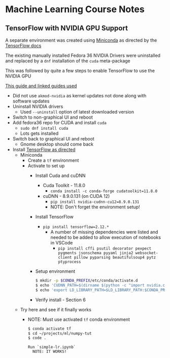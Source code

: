 # Machine Learning Course Notes

## TensorFlow with NVIDIA GPU Support

A separate environment was created using [Miniconda](https://docs.conda.io/en/latest/miniconda.html) as directed by the [TensorFlow docs](https://www.tensorflow.org/install/pip)

The existing manually installed Fedora 36 NVIDIA Drivers were uninstalled and replaced by a `dnf` installation of the `cuda` meta-package

This was followed by quite a few steps to enable TensorFlow to use the NVIDIA GPU

[This guide and linked guides used](https://gist.github.com/p-karanthaker/e9e1f50457ec7db7ebb4904ca9a9f6de)

- Did not use `akmod-nvidia` as kernel updates not done along with software updates
- Uninstall NVIDIA drivers
  - Used `--uninstall` option of latest downloaded version
- Switch to non-graphical UI and reboot
- Add fedora36 repo for CUDA and install `cuda`
  - `sudo dnf install cuda`
  - Lots gets installed
- Switch back to graphical UI and reboot
  - Gnome desktop should come back
- Install [TensorFlow as directed](https://www.tensorflow.org/install/pip)
  - Miniconda
    - Create a `tf` environment
    - Activate to set up
      - Install Cuda and cuDNN
        - Cuda Toolkit - 11.8.0
          - `conda install -c conda-forge cudatoolkit=11.8.0`
        - cuDNN - 8.9.0.131 (on CUDA 12)
          - `pip install nvidia-cudnn-cu12=8.9.0.131`
          - NOTE: Don't forget the environment setup!
      - Install TensorFlow
        - `pip install tensorflow=2.12.*`
          - A number of missing dependencies were listed and needed to be added to allow execution of notebooks in VSCode
            - `pip install cffi psutil decorator pexpect pygments jsonschema pyyaml jinja2 websocket-client pillow pyparsing beautifulsoup4 pytz ptyprocess`
      - Setup environment

        ```bash
        $ mkdir -p $CONDA_PREFIX/etc/conda/activate.d
        $ echo 'CUDNN_PATH=$(dirname $(python -c "import nvidia.cudnn;print(nvidia.cudnn.__file__)"))' >> $CONDA_PREFIX/etc/conda/activate.d/env_vars.sh
        $ echo 'export LD_LIBRARY_PATH=$LD_LIBRARY_PATH:$CONDA_PREFIX/lib/:$CUDNN_PATH/lib' >> $CONDA_PREFIX/etc/conda/activate.d/env_vars.sh
        ```

      - Verify install - Section 6
  - Try here and see if it finally works
    - NOTE: Must use activated `tf` conda environment
  
      ```bash
      $ conda activate tf
      $ cd ~/projects/ml/numpy-tut
      $ code .
      ```

      ```text
      Run `simple-lr.ipynb`
        NOTE: IT WORKS!
      ```
